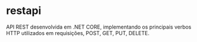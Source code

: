 # restapi

API REST desenvolvida em .NET CORE, implementando os principais verbos HTTP utilizados em requisições, POST, GET, PUT, DELETE.


